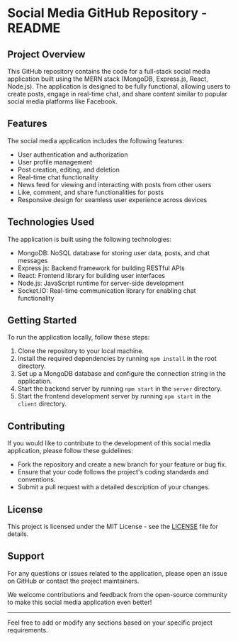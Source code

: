 # Social Media GitHub Repository - README

## Project Overview
This GitHub repository contains the code for a full-stack social media application built using the MERN stack (MongoDB, Express.js, React, Node.js). The application is designed to be fully functional, allowing users to create posts, engage in real-time chat, and share content similar to popular social media platforms like Facebook.

## Features
The social media application includes the following features:
- User authentication and authorization
- User profile management
- Post creation, editing, and deletion
- Real-time chat functionality
- News feed for viewing and interacting with posts from other users
- Like, comment, and share functionalities for posts
- Responsive design for seamless user experience across devices

## Technologies Used
The application is built using the following technologies:
- MongoDB: NoSQL database for storing user data, posts, and chat messages
- Express.js: Backend framework for building RESTful APIs
- React: Frontend library for building user interfaces
- Node.js: JavaScript runtime for server-side development
- Socket.IO: Real-time communication library for enabling chat functionality

## Getting Started
To run the application locally, follow these steps:
1. Clone the repository to your local machine.
2. Install the required dependencies by running `npm install` in the root directory.
3. Set up a MongoDB database and configure the connection string in the application.
4. Start the backend server by running `npm start` in the `server` directory.
5. Start the frontend development server by running `npm start` in the `client` directory.

## Contributing
If you would like to contribute to the development of this social media application, please follow these guidelines:
- Fork the repository and create a new branch for your feature or bug fix.
- Ensure that your code follows the project's coding standards and conventions.
- Submit a pull request with a detailed description of your changes.

## License
This project is licensed under the MIT License - see the [LICENSE](./LICENSE) file for details.

## Support
For any questions or issues related to the application, please open an issue on GitHub or contact the project maintainers.

We welcome contributions and feedback from the open-source community to make this social media application even better!

---
Feel free to add or modify any sections based on your specific project requirements.

